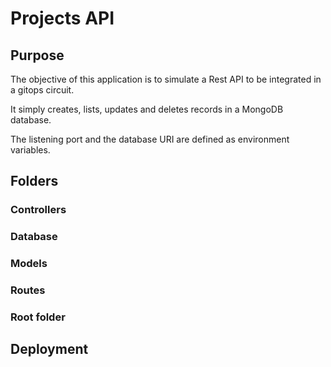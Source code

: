 # Projects API

## Purpose

The objective of this application is to simulate a Rest API to be integrated in a gitops circuit.

It simply creates, lists, updates and deletes records in a MongoDB database.

The listening port and the database URI are defined as environment variables.

## Folders

### Controllers

### Database

### Models

### Routes

### Root folder

## Deployment